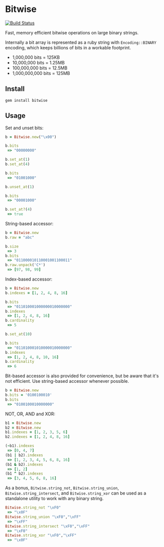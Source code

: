 Bitwise
=======

[![Build Status](https://secure.travis-ci.org/kenn/bitwise.png)](http://travis-ci.org/kenn/bitwise)

Fast, memory efficient bitwise operations on large binary strings.

Internally a bit array is represented as a ruby string with `Encoding::BINARY` encoding, which keeps billions of bits in a workable footprint.

* 1,000,000 bits = 125KB
* 10,000,000 bits = 1.25MB
* 100,000,000 bits = 12.5MB
* 1,000,000,000 bits = 125MB

Install
-------

    gem install bitwise

Usage
-----

Set and unset bits:

```ruby
b = Bitwise.new("\x00")

b.bits
 => "00000000"

b.set_at(1)
b.set_at(4)

b.bits
 => "01001000"

b.unset_at(1)

b.bits
 => "00001000"

b.set_at?(4)
 => true
```

String-based accessor:

```ruby
b = Bitwise.new
b.raw = "abc"

b.size
 => 3
b.bits
 => "011000010110001001100011"
b.raw.unpack('C*')
 => [97, 98, 99]
```

Index-based accessor:

```ruby
b = Bitwise.new
b.indexes = [1, 2, 4, 8, 16]

b.bits
 => "011010001000000010000000"
b.indexes
 => [1, 2, 4, 8, 16]
b.cardinality
 => 5

b.set_at(10)

b.bits
 => "011010001010000010000000"
b.indexes
 => [1, 2, 4, 8, 10, 16]
b.cardinality
 => 6
```

Bit-based accessor is also provided for convenience, but be aware that it's not efficient. Use string-based accessor whenever possible.

```ruby
b = Bitwise.new
b.bits = '0100100010'
b.bits
 => "0100100010000000"
```

NOT, OR, AND and XOR:

```ruby
b1 = Bitwise.new
b2 = Bitwise.new
b1.indexes = [1, 2, 3, 5, 6]
b2.indexes = [1, 2, 4, 8, 16]

(~b1).indexes
 => [0, 4, 7]
(b1 | b2).indexes
 => [1, 2, 3, 4, 5, 6, 8, 16]
(b1 & b2).indexes
 => [1, 2]
(b1 ^ b2).indexes
 => [3, 4, 5, 6, 8, 16]
```

As a bonus, `Bitwise.string_not`, `Bitwise.string_union`, `Bitwise.string_intersect`, and `Bitwise.string_xor` can be used as a standalone utility to work with any binary string.

```ruby
Bitwise.string_not "\xF0"
 => "\x0F"
Bitwise.string_union "\xF0","\xFF"
 => "\xFF"
Bitwise.string_intersect "\xF0","\xFF"
 => "\xF0"
Bitwise.string_xor "\xF0","\xFF"
 => "\x0F"
```
